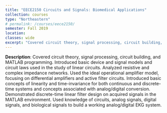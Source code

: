 ```yaml
---
title: "EECE2150 Circuits and Signals: Biomedical Applications"
collection: courses
type: "Northeastern"
# permalink: /courses/eece2150/ 
semester: Fall 2019
location: 
classes: wide
excerpt: "Covered circuit theory, signal processing, circuit building, and MATLAB programming. Introduced basic device and signal models and circuit laws used in the study of linear circuits. Analyzed resistive and complex impedance networks. Used the ideal operational amplifier model, focusing on differential amplifiers and active filter circuits. Introduced basic concepts of linearity and time-invariance for both continuous and discrete-time systems and concepts associated with analog/digital conversion. Demonstrated discrete-time linear filter design on acquired signals in the MATLAB environment. Used knowledge of circuits, analog signals, digital signals, and biological signals to build a working analog/digital EKG system."
---
```


**Description**: Covered circuit theory, signal processing, circuit building, and MATLAB programming. Introduced basic device and signal models and circuit laws used in the study of linear circuits. Analyzed resistive and complex impedance networks. Used the ideal operational amplifier model, focusing on differential amplifiers and active filter circuits. Introduced basic concepts of linearity and time-invariance for both continuous and discrete-time systems and concepts associated with analog/digital conversion. Demonstrated discrete-time linear filter design on acquired signals in the MATLAB environment. Used knowledge of circuits, analog signals, digital signals, and biological signals to build a working analog/digital EKG system.